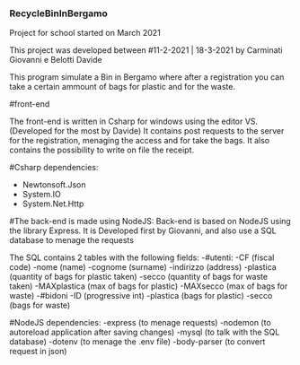 ### RecycleBinInBergamo
Project for school started on March 2021

This project was developed between #11-2-2021 | 18-3-2021 by Carminati Giovanni e Belotti Davide

This program simulate a Bin in Bergamo where after a registration you can take a certain ammount of bags for plastic and for the waste.

#front-end

The front-end is written in Csharp for windows using the editor VS. (Developed for the most by Davide)
It contains post requests to the server for the registration, menaging the access and for take the bags.
It also contains the possibility to write on file the receipt. 

#Csharp dependencies: 
 - Newtonsoft.Json
 - System.IO
 - System.Net.Http

#The back-end is made using NodeJS:
Back-end is based on NodeJS using the library Express.
It is Developed first by Giovanni, and also use a SQL database to menage the requests

The SQL contains 2 tables with the following fields:
  -#utenti:
    -CF (fiscal code)
    -nome (name)
    -cognome (surname)
    -indirizzo (address)
    -plastica (quantity of bags for plastic taken)
    -secco (quantity of bags for waste taken)
    -MAXplastica (max of bags for plastic)
    -MAXsecco (max of bags for waste)
  -#bidoni
    -ID (progressive int)
    -plastica (bags for plastic)
    -secco (bags for waste)
    
    
    
  #NodeJS dependencies:
    -express (to menage requests)
    -nodemon  (to autoreload application after saving changes)
    -mysql  (to talk with the SQL database)
    -dotenv (to menage the .env file)
    -body-parser (to convert request in json)
   

